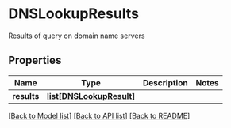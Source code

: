 # DNSLookupResults

Results of query on domain name servers
## Properties
Name | Type | Description | Notes
------------ | ------------- | ------------- | -------------
**results** | [**list[DNSLookupResult]**](DNSLookupResult) |  | 

[[Back to Model list]](../README#documentation-for-models) [[Back to API list]](../README#documentation-for-api-endpoints) [[Back to README]](../README)


